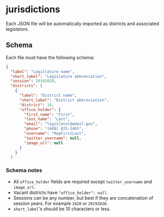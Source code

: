 # jurisdictions

Each JSON file will be automatically imported as districts and associated legislators.

## Schema

Each file must have the following schema:

```json
{
  "label": "Legislature name",
  "short_label": "Legislature abbreviation",
  "session": 20192020,
  "districts": [
    {
      "label": "District name",
      "short_label": "District abbreviation",
      "district": 19,
      "office_holder": {
        "first_name": "First",
        "last_name": "Last",
        "email": "legislator@email.gov",
        "phone": "(608) 825-1465",
        "username": "RepFirstLast",
        "twitter_username": null,
        "image_url": null
      }
    }
  ]
```

### Schema notes

- All `office_holder` fields are required except `twitter_username` and `image_url`.
- Vacant districts have `"office_holder": null`.
- Sessions can be any number, but best if they are concatenation of session years. For example `2020` or `20192020`.
- `short_label`'s should be 10 characters or less.
